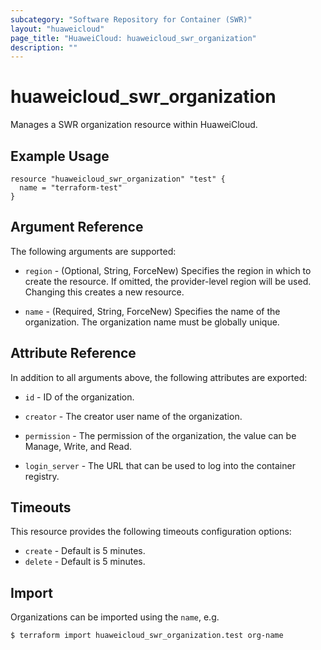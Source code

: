 ```yaml
---
subcategory: "Software Repository for Container (SWR)"
layout: "huaweicloud"
page_title: "HuaweiCloud: huaweicloud_swr_organization"
description: ""
---
```


# huaweicloud_swr_organization

Manages a SWR organization resource within HuaweiCloud.

## Example Usage

```hcl
resource "huaweicloud_swr_organization" "test" {
  name = "terraform-test"
}
```

## Argument Reference

The following arguments are supported:

* `region` - (Optional, String, ForceNew) Specifies the region in which to create the resource. If omitted, the
  provider-level region will be used. Changing this creates a new resource.

* `name` - (Required, String, ForceNew) Specifies the name of the organization. The organization name must be globally
  unique.

## Attribute Reference

In addition to all arguments above, the following attributes are exported:

* `id` - ID of the organization.

* `creator` - The creator user name of the organization.

* `permission` - The permission of the organization, the value can be Manage, Write, and Read.

* `login_server` - The URL that can be used to log into the container registry.

## Timeouts

This resource provides the following timeouts configuration options:

* `create` - Default is 5 minutes.
* `delete` - Default is 5 minutes.

## Import

Organizations can be imported using the `name`, e.g.

```
$ terraform import huaweicloud_swr_organization.test org-name
```
